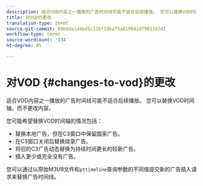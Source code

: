 ```yaml
---
description: 适合VOD内容之一播放的广告时间线可能不适合后续播放。 您可以替换VOD时间轴，而不更改内容。
title: 对VOD的更改
translation-type: tm+mt
source-git-commit: 89bdda1d4bd5c126f19ba75a819942df901183d1
workflow-type: tm+mt
source-wordcount: '134'
ht-degree: 0%

---
```



# 对VOD {#changes-to-vod}的更改

适合VOD内容之一播放的广告时间线可能不适合后续播放。 您可以替换VOD时间轴，而不更改内容。

您可能希望替换VOD时间轴的情况包括：

* 替换本地广告，但在C3窗口中保留国家广告。
* 在C3窗口关闭后替换烧录广告。
* 将旧的C3广告动态替换为持续时间更长的较新广告。
* 插入更少或完全没有广告。

您可以通过以原始M3U8文件和`pttimeline`查询参数的不同值提交新的广告插入请求来替换广告时间线。
